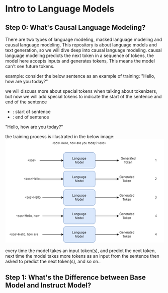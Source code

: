 # Intro to Language Models

## Step 0: What's Causal Language Modeling?

There are two types of language modeling, masked language modeling and causal language modeling, This repository is about language models and text generation, so we will dive deep into causal language modeling.
causal language modeling predicts the next token in a sequence of tokens, the model here accepts inputs and generates tokens, This means the model can't see future tokens.

example: 
consider the below sentence as an example of training:
"Hello, how are you today?"

we will discuss more about special tokens when talking about tokenizers, but now we will add special tokens to indicate the start of the sentence and end of the sentence
- <sos>: start of sentence
- <eos>: end of sentence

"<sos>Hello, how are you today?<eos>"

the training process is illustrated in the below image:
![](../assets/imgs/causal-language-modeling.png)

every time the model takes an input token(s), and predict the next token, next time the model takes more tokens as an input from the sentence then asked to predict the next token(s), and so on..

## Step 1: What's the Difference between Base Model and Instruct Model?